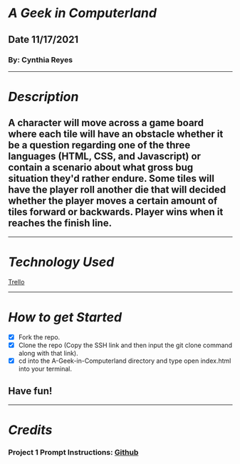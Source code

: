 # ***A Geek in Computerland***
## Date 11/17/2021
### By: Cynthia Reyes
***
# ***Description***
## A character will move across a game board where each tile will have an obstacle whether it be a question regarding one of the three languages (HTML, CSS, and Javascript) or contain a scenario about what gross bug situation they'd rather endure. Some tiles will have the player roll another die that will decided whether the player moves a certain amount of tiles forward or backwards. Player wins when it reaches the finish line.
***
# ***Technology Used***
[Trello](https://trello.com/invite/b/jB4Nid0G/662ac50b904043320986e0550f0a5d23/a-geek-in-computerland-p1)
***
# ***How to get Started***
- [x] Fork the repo.
- [x] Clone the repo (Copy the SSH link and then input the git clone command along with that link).
- [x] cd into the A-Geek-in-Computerland directory and type open index.html into your terminal.
## Have fun!
***
# ***Credits***
### **Project 1 Prompt Instructions**: [Github](https://github.com/SEI-R-11-8/u1_project_prompt/blob/main/README.md)
